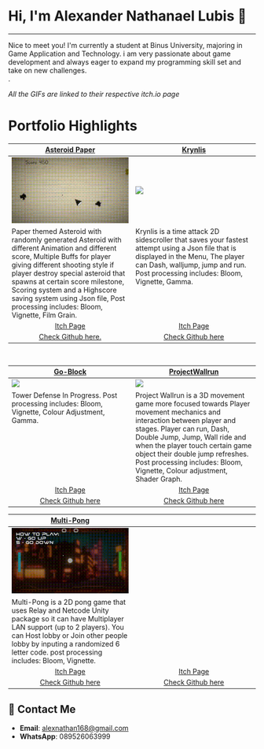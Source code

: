 # Hi, I'm Alexander Nathanael Lubis 👋
---
Nice to meet you! I'm currently a student at Binus University, majoring in Game Application and Technology. i am very passionate about game development and always eager to expand my programming skill set and take on new challenges. </br>.

*All the GIFs are linked to their respective itch.io page*

# Portfolio Highlights
<table width="100%">
  <thead>
    <tr>
      <th width="50%"><a href="https://alexnathan.itch.io/asteroid-paper">Asteroid Paper</a></th>
      <th width="50%"><a href="https://alexnathan.itch.io/krynlis">Krynlis</a></th>
    </tr>
    
  </thead>
  <tbody>
    <tr>
      <td><img src="https://github.com/Alexander-NL/Alexander-NL/blob/main/AsteroidPaper.gif"/></td>
      <td><img src="https://github.com/Alexander-NL/Alexander-NL/blob/main/Krynlis.gif"/></td>
    </tr>
    <tr>
      <td valign="text-top">Paper themed Asteroid with randomly generated Asteroid with different Animation and different score, Multiple Buffs for player giving different shooting style if player destroy special asteroid that spawns at certain score milestone, Scoring system and a Highscore saving system using Json file, Post processing includes: Bloom, Vignette, Film Grain.</td>
      <td valign="text-top">Krynlis is a time attack 2D sidescroller that saves your fastest attempt using a Json file that is displayed in the Menu, The player can Dash, walljump, jump and run. Post processing includes: Bloom, Vignette, Gamma. </td>
    </tr>
    <tr>
      <td align="center"><a href="https://alexnathan.itch.io/asteroid-paper">Itch Page</a></td>
      <td align="center"><a href="https://alexnathan.itch.io/krynlis">Itch Page</a></td>
    </tr>
    <tr>
      <td align="center"><a href="https://github.com/Alexander-NL/Asteroid-Paper"> Check Github here.</a></td>
      <td align="center"><a href="https://github.com/Alexander-NL/Krynlis"> Check Github here</a></td>
    </tr>
  </tbody>
</table>

<br>

<table width="100%">
  <thead>
    <tr>
      <th width="50%"><a href=" ">Go-Block</a></th>
      <th width="50%"><a href="https://alexnathan.itch.io/project-wallrun">ProjectWallrun<a></th>
    </tr>
  </thead>
  <tbody>
    <tr>
      <td><img src="https://github.com/Alexander-NL/Alexander-NL/blob/main/Tower-Def.gif"/></td>
      <td><img src="https://github.com/Alexander-NL/Alexander-NL/blob/main/3Dplatformer.gif"/></td>
    </tr>
    <tr>
      <td valign="text-top">Tower Defense In Progress. Post processing includes: Bloom, Vignette, Colour Adjustment, Gamma.</td>
      <td valign="text-top">Project Wallrun is a 3D movement game more focused towards Player movement mechanics and interaction between player and stages. Player can run, Dash, Double Jump, Jump, Wall ride and when the player touch certain game object their double jump refreshes. Post processing includes: Bloom, Vignette, Colour adjustment, Shader Graph.</td>
    </tr>
    <tr>
      <td align="center"><a href=" ">Itch Page</a></td>
      <td align="center"><a href="https://alexnathan.itch.io/project-wallrun">Itch Page</a></td>
    </tr>
    <tr>
      <td align="center"><a href="https://github.com/fajarnadril/TowerDefense/tree/master"> Check Github here </a></td>
      <td align="center"><a href="https://github.com/Alexander-NL/ProjectWallRun"> Check Github here </a></td>
    </tr>
  </tbody>
</table>

<table width="100%">
  <thead>
    <tr>
      <th width="50%"><a href="https://alexnathan.itch.io/pong">Multi-Pong</a></th>
      <th width="50%"><a href=" "><a></th>
    </tr>
  </thead>
  <tbody>
    <tr>
      <td><img src="https://github.com/Alexander-NL/Alexander-NL/blob/main/NewPong.gif"/></td>
      <td><img src=" "/></td>
    </tr>
    <tr>
      <td valign="text-top">Multi-Pong is a 2D pong game that uses Relay and Netcode Unity package so it can have Multiplayer LAN support (up to 2 players). You can Host lobby or Join other people lobby by inputing a randomized 6 letter code. post processing includes: Bloom, Vignette.</td>
      <td valign="text-top"> </td>
    </tr>
    <tr>
      <td align="center"><a href="https://alexnathan.itch.io/pong">Itch Page</a></td>
      <td align="center"><a href=" ">Itch Page</a></td>
    </tr>
    <tr>
      <td align="center"><a href="https://github.com/Alexander-NL/PONG.final"> Check Github here </a></td>
      <td align="center"><a href=" "> Check Github here </a></td>
    </tr>
  </tbody>
</table>

## 📩 Contact Me
- **Email**: alexnathan168@gmail.com
- **WhatsApp**: 089526063999

